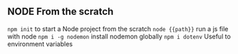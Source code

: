 ## NODE From the scratch

``npm init`` to start a Node project from the scratch
``node {{path}}`` run a js file with node
``npm i -g nodemon`` install nodemon globally
``npm i dotenv`` Useful to environment variables